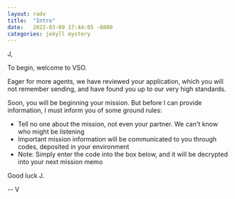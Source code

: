 ```yaml
---
layout: radv
title:  "Intro"
date:   2022-03-09 17:44:05 -0800
categories: jekyll mystery
---
```



J,

To begin, welcome to VSO.

Eager for more agents, we have reviewed your application, which you will not remember sending, and have found you up to our very high standards.

Soon, you will be beginning your mission. But before I can provide information, I must inform you of some ground rules:
- Tell no one about the mission, not even your partner. We can't know who might be listening
- Important mission information will be communicated to you through codes, deposited in your environment
- Note: Simply enter the code into the box below, and it will be decrypted into your next mission memo

Good luck J.

-- V